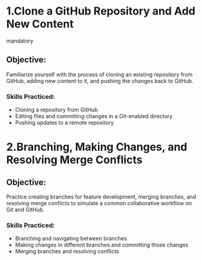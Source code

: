 # 1.Clone a GitHub Repository and Add New Content
mandatory

## Objective: 
Familiarize yourself with the process of cloning an existing repository from GitHub, adding new content to it, and pushing the changes back to GitHub.

### Skills Practiced:

- Cloning a repository from GitHub
- Editing files and committing changes in a Git-enabled directory
- Pushing updates to a remote repository

# 2.Branching, Making Changes, and Resolving Merge Conflicts

## Objective: 
Practice creating branches for feature development, merging branches, and resolving merge conflicts to simulate a common collaborative workflow on Git and GitHub.

### Skills Practiced:

- Branching and navigating between branches
- Making changes in different branches and committing those changes
- Merging branches and resolving conflicts
